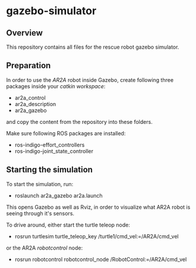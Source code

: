 # gazebo-simulator
## Overview
This repository contains all files for the rescue robot gazebo simulator.

## Preparation
In order to use the _AR2A_ robot inside Gazebo, create following three packages
inside your _catkin workspace_:

* ar2a_control
* ar2a_description
* ar2a_gazebo

and copy the content from the repository into these folders.

Make sure following ROS packages are installed:

* ros-indigo-effort_controllers
* ros-indigo-joint_state_controller

## Starting the simulation
To start the simulation, run:

 * roslaunch ar2a_gazebo ar2a.launch

This opens Gazebo as well as Rviz, in order to visualize what AR2A robot is seeing 
through it's sensors.

To drive around, either start the turtle teleop node:

* rosrun turtlesim turtle_teleop_key /turtle1/cmd_vel:=/AR2A/cmd_vel

or the AR2A _robotcontrol_ node:

* rosrun robotcontrol robotcontrol_node /RobotControl:=/AR2A/cmd_vel
